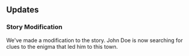 ## Updates

### Story Modification
We've made a modification to the story. John Doe is now searching for clues to the enigma that led him to this town.
